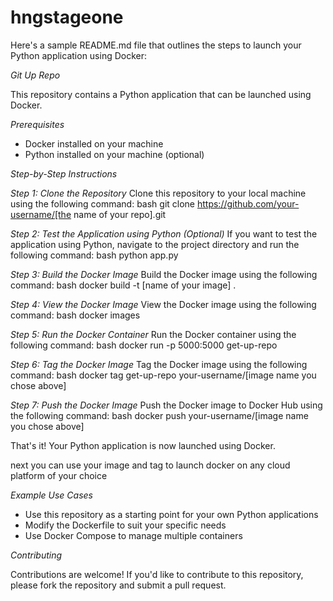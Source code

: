 # hngstageone
Here's a sample README.md file that outlines the steps to launch your Python application using Docker:

*Git Up Repo*


This repository contains a Python application that can be launched using Docker.

*Prerequisites*


- Docker installed on your machine
- Python installed on your machine (optional)

*Step-by-Step Instructions*


*Step 1: Clone the Repository*
Clone this repository to your local machine using the following command:
bash
git clone https://github.com/your-username/[the name of your repo].git

*Step 2: Test the Application using Python (Optional)*
If you want to test the application using Python, navigate to the project directory and run the following command:
bash
python app.py

*Step 3: Build the Docker Image*
Build the Docker image using the following command:
bash
docker build -t [name of your image] .

*Step 4: View the Docker Image*
View the Docker image using the following command:
bash
docker images

*Step 5: Run the Docker Container*
Run the Docker container using the following command:
bash
docker run -p 5000:5000 get-up-repo

*Step 6: Tag the Docker Image*
Tag the Docker image using the following command:
bash
docker tag get-up-repo your-username/[image name you chose above]

*Step 7: Push the Docker Image*
Push the Docker image to Docker Hub using the following command:
bash
docker push your-username/[image name you chose above]

That's it! Your Python application is now launched using Docker.

next you can use your image and tag to launch docker on any cloud platform of your choice

*Example Use Cases*


- Use this repository as a starting point for your own Python applications
- Modify the Dockerfile to suit your specific needs
- Use Docker Compose to manage multiple containers

*Contributing*


Contributions are welcome! If you'd like to contribute to this repository, please fork the repository and submit a pull request.

